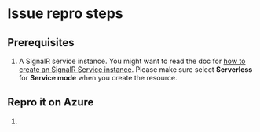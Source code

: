 # Issue repro steps
## Prerequisites
1. A SignalR service instance. You might want to read the doc for [how to create an SignalR Service instance](https://learn.microsoft.com/azure/azure-signalr/signalr-quickstart-azure-functions-csharp?tabs=isolated-process#create-an-azure-signalr-service-instance). Please make sure select **Serverless** for **Service mode** when you create the resource.

## Repro it on Azure
1.